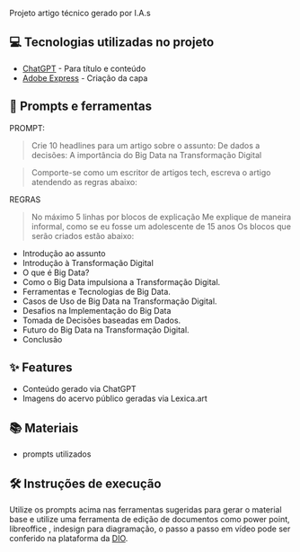 
Projeto artigo técnico gerado por I.A.s


## 💻 Tecnologias utilizadas no projeto

- [ChatGPT](https://chat.openai.com/) - Para título e conteúdo
- [Adobe Express](https://www.adobe.com/br/express/) - Criação da capa

## 📄 Prompts e ferramentas

PROMPT:

> Crie 10 headlines para um artigo sobre o assunto: De dados a decisões: A importância do Big Data na Transformação Digital                                                                                          

> Comporte-se como um escritor de artigos tech, escreva o artigo atendendo as regras abaixo:

REGRAS
> No máximo 5 linhas por blocos de explicação 
> Me explique de maneira informal, como se eu fosse um adolescente de 15 anos
> Os blocos que serão criados estão abaixo: 
- Introdução ao assunto
- Introdução à Transformação Digital 
- O que é Big Data?
- Como o Big Data impulsiona a Transformação Digital. 
- Ferramentas e Tecnologias de Big Data.
- Casos de Uso de Big Data na Transformação Digital.
- Desafios na Implementação do Big Data
- Tomada de Decisões baseadas em Dados.
- Futuro do Big Data na Transformação Digital. 
- Conclusão 


## ✨ Features

- Conteúdo gerado via ChatGPT
- Imagens do acervo público geradas via Lexica.art

## 📚 Materiais

- prompts utilizados

## 🛠️ Instruções de execução

Utilize os prompts acima nas ferramentas sugeridas para gerar o material base e utilize uma ferramenta de edição de documentos como power point, libreoffice , indesign para diagramação, o passo a passo em vídeo pode ser conferido na plataforma da [DIO](https://dio.me).
